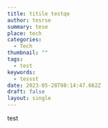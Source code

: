 ```yaml
---
title: titile testqe
author: tesrse
summary: tese
place: tech
categories:
  - Tech
thumbnail: ""
tags:
  - test
keywords:
  - tessst
date: 2023-05-28T08:14:47.662Z
draft: false
layout: single
---
```

t﻿est